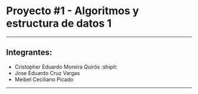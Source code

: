 # Proyecto #1 - Algoritmos y estructura de datos 1
***
## Integrantes:
- Cristopher Eduardo Moreira Quirós :shipit:
- Jose Eduardo Cruz Vargas
- Meibel Ceciliano Picado
***
